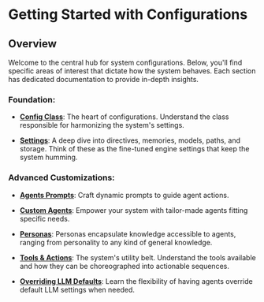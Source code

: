 # Getting Started with Configurations

## Overview

Welcome to the central hub for system configurations. Below, you'll find specific areas of interest that dictate how the system behaves. Each section has dedicated documentation to provide in-depth insights.

### **Foundation:**

- **[Config Class](ConfigClass.md)**: The heart of configurations. Understand the class responsible for harmonizing the system's settings.

- **[Settings](../Settings/Settings.md)**: A deep dive into directives, memories, models, paths, and storage. Think of these as the fine-tuned engine settings that keep the system humming.

### **Advanced Customizations:**

- **[Agents Prompts](../Agents/AgentPrompts.md)**: Craft dynamic prompts to guide agent actions. 

- **[Custom Agents](../Agents/CustomAgents.md)**: Empower your system with tailor-made agents fitting specific needs.

- **[Personas](../Personas/Personas.md)**: Personas encapsulate knowledge accessible to agents, ranging from personality to any kind of general knowledge.

- **[Tools & Actions](../ToolsAndActions/Overview.md)**: The system's utility belt. Understand the tools available and how they can be choreographed into actionable sequences.

- **[Overriding LLM Defaults](../Settings/Models.md)**: Learn the flexibility of having agents override default LLM settings when needed.